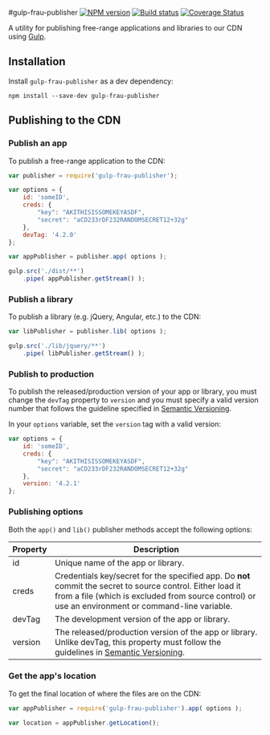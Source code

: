 #gulp-frau-publisher
[![NPM version][npm-image]][npm-url]
[![Build status][ci-image]][ci-url]
[![Coverage Status][coverage-image]][coverage-url]

A utility for publishing free-range applications and libraries to our CDN
using [Gulp](http://www.gulpjs.com).

## Installation

Install `gulp-frau-publisher` as a dev dependency:

```shell
npm install --save-dev gulp-frau-publisher
```

## Publishing to the CDN

### Publish an app
To publish a free-range application to the CDN:

```javascript
var publisher = require('gulp-frau-publisher');

var options = {
	id: 'someID',
	creds: {
		"key": "AKITHISISSOMEKEYASDF",
		"secret": "aCD233rDF232RANDOMSECRET12+32g"
	},
	devTag: '4.2.0'
};

var appPublisher = publisher.app( options );

gulp.src('./dist/**')
	.pipe( appPublisher.getStream() );
```

### Publish a library
To publish a library (e.g. jQuery, Angular, etc.) to the CDN:

```javascript
var libPublisher = publisher.lib( options );

gulp.src('./lib/jquery/**')
	.pipe( libPublisher.getStream() );
```

### Publish to production
To publish the released/production version of your app or library, you must change the `devTag` property to `version` and you must specify a valid version number that follows the guideline specified in [Semantic Versioning](http://semver.org).


In your `options` variable, set the `version` tag with a valid version:

```javascript
var options = {
	id: 'someID',
	creds: {
		"key": "AKITHISISSOMEKEYASDF",
		"secret": "aCD233rDF232RANDOMSECRET12+32g"
	},
	version: '4.2.1'
};
```

### Publishing options
Both the `app()` and `lib()` publisher methods accept the following options:

| Property | Description |
| ------------- | ----------- |
| id            | Unique name of the app or library. |
| creds         | Credentials key/secret for the specified app. Do **not** commit the secret to source control. Either load it from a file (which is excluded from source control) or use an environment or command-line variable. |
| devTag        | The development version of the app or library. |
| version       | The released/production version of the app or library. Unlike devTag, this property must follow the guidelines in [Semantic Versioning](http://semver.org). |


### Get the app's location
To get the final location of where the files are on the CDN:

```javascript
var appPublisher = require('gulp-frau-publisher').app( options );

var location = appPublisher.getLocation();
```

[npm-url]: https://npmjs.org/package/gulp-frau-publisher
[npm-image]: https://badge.fury.io/js/gulp-frau-publisher.png
[ci-image]: https://travis-ci.org/Brightspace/gulp-frau-publisher.svg?branch=master
[ci-url]: https://travis-ci.org/Brightspace/gulp-frau-publisher
[coverage-image]: https://img.shields.io/coveralls/Brightspace/gulp-frau-publisher.svg
[coverage-url]: https://coveralls.io/r/Brightspace/gulp-frau-publisher?branch=master
